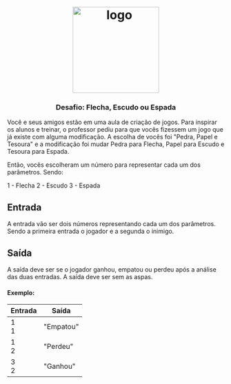 <h1 align="center">
<h1 align="center">
  <br>
  <img src="https://user-images.githubusercontent.com/93685200/204018285-c0264742-fdb1-4f74-8106-364b2b5bb340.png" alt="logo" height="200">
</h1>

<h3 align="center"> Desafio: Flecha, Escudo ou Espada </h3>

Você e seus amigos estão em uma aula de criação de jogos. Para inspirar os alunos e treinar, o professor pediu para que vocês fizessem um jogo que já existe com alguma modificação. A escolha de vocês foi "Pedra, Papel e Tesoura" e a modificação foi mudar Pedra para Flecha, Papel para Escudo e Tesoura para Espada.

Então, vocês escolheram um número para representar cada um dos parâmetros. Sendo:

1 - Flecha
2 - Escudo
3 - Espada

## Entrada
A entrada vão ser dois números representando cada um dos parâmetros. Sendo a primeira entrada o jogador e a segunda o inimigo.

## Saída
A saída deve ser se o jogador ganhou, empatou ou perdeu após a análise das duas entradas. A saída deve ser sem as aspas.

#### Exemplo:

| Entrada  |   Saída   |
| ---------| ------------- |
| 1 <br />  1      |   "Empatou"   |
| 1 <br /> 2       |  "Perdeu"  |
| 3 <br />2        | "Ganhou" |
